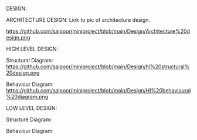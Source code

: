 DESIGN:

ARCHITECTURE DESIGN: Link to pic of architecture design.
                 
   https://github.com/saipoor/miniproject/blob/main/Design/Architecture%20design.png              

HIGH LEVEL DESIGN:
 
  Structural Diagram:
    https://github.com/saipoor/miniproject/blob/main/Design/hl%20structural%20design.png
 
 Behaviour Diagram:
    https://github.com/saipoor/miniproject/blob/main/Design/HI%20behavioural%20diagram.png
    
 LOW LEVEL DESIGN:
 
   Structure Diagram:
 
 
   Behaviour Diagram:
    
  

